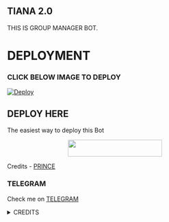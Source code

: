 ## TIANA 2.0
THIS IS GROUP MANAGER BOT.
# DEPLOYMENT
### CLICK BELOW IMAGE TO DEPLOY
[![Deploy](https://telegra.ph/file/bcd7b3dec21d1c2b2583a.png)](https://heroku.com/deploy?template=https://github.com/prince301102/tiana-2.0.git)

## DEPLOY HERE 

The easiest way to deploy this Bot

<p align="center"><a href="https://heroku.com/deploy?template=https://github.com/prince301102/Tiana-2.0"> <img src="https://img.shields.io/badge/Deploy%20To%20Heroku-black?style=for-the-badge&logo=heroku" width="220" height="38.45"/></a></p>

Credits - [PRINCE](https://t.me/Prince_3011)

### TELEGRAM
Check me on [TELEGRAM](https://t.me/TIANA_PRINCE_BOT)

<details>
<summary> CREDITS </summary>
<h3> [@PRINCE_3011](https://t.me/prince_3011) </h3>
</details>
